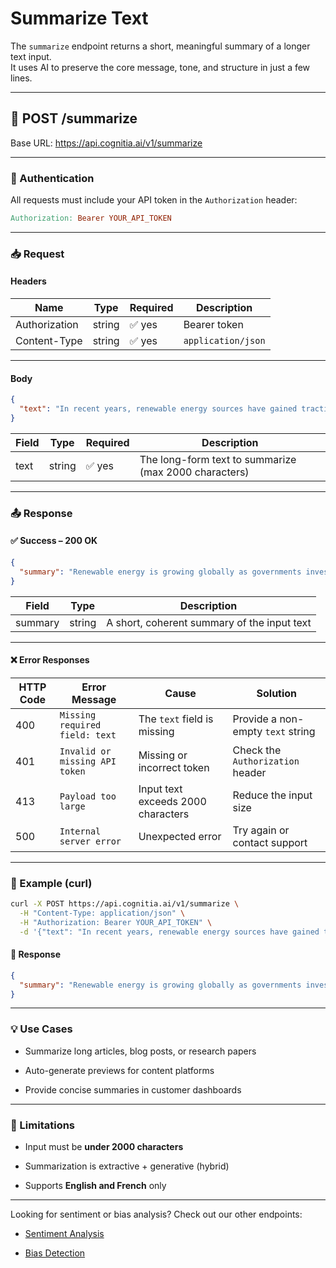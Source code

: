# Summarize Text

The `summarize` endpoint returns a short, meaningful summary of a longer text input.  
It uses AI to preserve the core message, tone, and structure in just a few lines.

---

## 📌 POST /summarize

Base URL: <https://api.cognitia.ai/v1/summarize>

---

### 🔐 Authentication

All requests must include your API token in the `Authorization` header:

```makefile
Authorization: Bearer YOUR_API_TOKEN
```

---

### 📥 Request

#### Headers

| Name           | Type    | Required | Description              |
|----------------|---------|----------|--------------------------|
| Authorization  | string  | ✅ yes    | Bearer token             |
| Content-Type   | string  | ✅ yes    | `application/json`       |

---

#### Body

```json
{
  "text": "In recent years, renewable energy sources have gained traction as the world faces growing concerns over climate change. Governments are investing heavily in wind, solar, and hydroelectric power to reduce carbon emissions..."
}
```

| Field | Type   | Required | Description                                           |
| ----- | ------ | -------- | ----------------------------------------------------- |
| text  | string | ✅ yes    | The long-form text to summarize (max 2000 characters) |

---

### 📤 Response

#### ✅ Success – 200 OK

```json
{
  "summary": "Renewable energy is growing globally as governments invest in sustainable alternatives to reduce carbon emissions."
}
```

| Field   | Type   | Description                                 |
| ------- | ------ | ------------------------------------------- |
| summary | string | A short, coherent summary of the input text |

---

#### ❌ Error Responses

| HTTP Code | Error Message                  | Cause                              | Solution                          |
| --------- | ------------------------------ | ---------------------------------- | --------------------------------- |
| 400       | `Missing required field: text` | The `text` field is missing        | Provide a non-empty `text` string |
| 401       | `Invalid or missing API token` | Missing or incorrect token         | Check the `Authorization` header  |
| 413       | `Payload too large`            | Input text exceeds 2000 characters | Reduce the input size             |
| 500       | `Internal server error`        | Unexpected error                   | Try again or contact support      |

---

### 🧪 Example (curl)

```bash
curl -X POST https://api.cognitia.ai/v1/summarize \
  -H "Content-Type: application/json" \
  -H "Authorization: Bearer YOUR_API_TOKEN" \
  -d '{"text": "In recent years, renewable energy sources have gained traction as the world faces growing concerns over climate change..."}'
```

#### 📘 Response

```json
{
  "summary": "Renewable energy is growing globally as governments invest in sustainable alternatives."
}
```

---

### 💡 Use Cases

- Summarize long articles, blog posts, or research papers

- Auto-generate previews for content platforms

- Provide concise summaries in customer dashboards

---

### 🛑 Limitations

- Input must be **under 2000 characters**

- Summarization is extractive + generative (hybrid)

- Supports **English and French** only

---

Looking for sentiment or bias analysis?
Check out our other endpoints:

- [Sentiment Analysis](/endpoints/sentiment.md)

- [Bias Detection](/endpoints/bias.md)
